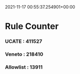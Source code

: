 2021-11-17 00:55:37.254901+00:00
# Rule Counter 
 ### UCATE : 411527

 ### Veneto : 218410

 ### Allowlist : 13911
